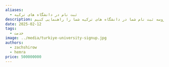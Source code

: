 ```yaml
---
aliases:
  - ثبت نام در دانشگاه های ترکیه
description: در کافی نت دی با توجه به امکانات و ارتباطاتی که داریم، می توانیم در پروسه ثبت نام شما در دانشگاه های ترکیه شما را راهنمایی کنیم.
date: 2025-02-12
tags:
  - خدمت
image: ../media/turkiye-university-signup.jpg
authors:
  - zachshirow
  - hemra
price: 500000000
---
```



